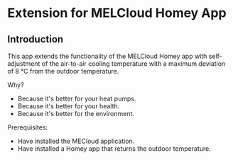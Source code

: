 # Extension for MELCloud Homey App

## Introduction

This app extends the functionality of the MELCloud Homey app with self-adjustment of the air-to-air cooling temperature with a maximum deviation of 8 °C from the outdoor temperature.

Why?

-   Because it's better for your heat pumps.
-   Because it's better for your health.
-   Because it's better for the environment.

Prerequisites:

-   Have installed the MECloud application.
-   Have installed a Homey app that returns the outdoor temperature.
